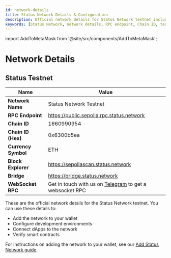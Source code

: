```yaml
---
id: network-details
title: Status Network Details & Configuration
description: Official network details for Status Network testnet including RPC endpoints, Chain ID, and configuration information for wallets and development environments.
keywords: [Status Network, network details, RPC endpoint, Chain ID, testnet configuration, blockchain network, MetaMask setup]
---
```


import AddToMetaMask from '@site/src/components/AddToMetaMask';

# Network Details

## Status Testnet

| Name                | Value                                      |
|---------------------|-------------------------------------------|
| **Network Name**    | Status Network Testnet                    |
| **RPC Endpoint**    | https://public.sepolia.rpc.status.network |
| **Chain ID**        | 1660990954                               |
| **Chain ID (Hex)**  | 0x6300b5ea                               |
| **Currency Symbol** | ETH                                       |
| **Block Explorer**  | https://sepoliascan.status.network       |
| **Bridge**          | https://bridge.status.network            |
| **WebSocket RPC**   | Get in touch with us on [Telegram](https://t.me/statusl2) to get a websocket RPC |

<AddToMetaMask />
<div style={{height: '2rem'}} />

These are the official network details for the Status Network testnet. You can use these details to:
- Add the network to your wallet
- Configure development environments
- Connect dApps to the network
- Verify smart contracts

For instructions on adding the network to your wallet, see our [Add Status Network guide](./add-status-network.md).